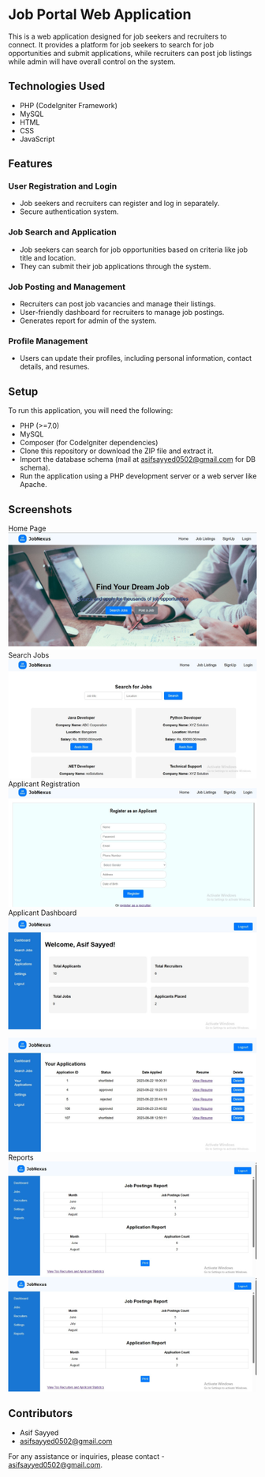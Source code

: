 # Job Portal Web Application

This is a web application designed for job seekers and recruiters to connect. It provides a platform for job seekers to search for job opportunities and submit applications, while recruiters can post job listings while admin will have overall control on the system.

## Technologies Used

- PHP (CodeIgniter Framework)
- MySQL
- HTML
- CSS
- JavaScript

## Features

### User Registration and Login

- Job seekers and recruiters can register and log in separately.
- Secure authentication system.

### Job Search and Application

- Job seekers can search for job opportunities based on criteria like job title and location.
- They can submit their job applications through the system.

### Job Posting and Management

- Recruiters can post job vacancies and manage their listings.
- User-friendly dashboard for recruiters to manage job postings.
- Generates report for admin of the system.

### Profile Management

- Users can update their profiles, including personal information, contact details, and resumes.

## Setup

To run this application, you will need the following:

- PHP (>=7.0)
- MySQL
- Composer (for CodeIgniter dependencies)
- Clone this repository or download the ZIP file and extract it.
- Import the database schema (mail at asifsayyed0502@gmail.com for DB schema).
- Run the application using a PHP development server or a web server like Apache.

## Screenshots
Home Page
![Home Page]( https://github.com/as-if-codes/MyJobPortal/blob/master/x-Screenshot/Screenshot_1.jpg)  
Search Jobs
![Search Jobs]( https://github.com/as-if-codes/MyJobPortal/blob/master/x-Screenshot/Screenshot_2.jpg)  
Applicant Registration
![Applicant Registration]( https://github.com/as-if-codes/MyJobPortal/blob/master/x-Screenshot/Screenshot_3.jpg)  
Applicant Dashboard
![Applicant Dashboard]( https://github.com/as-if-codes/MyJobPortal/blob/master/x-Screenshot/Screenshot_4.jpg)  

![Applicant Dashboard]( https://github.com/as-if-codes/MyJobPortal/blob/master/x-Screenshot/Screenshot_5.jpg)  
Reports
![Reports]( https://github.com/as-if-codes/MyJobPortal/blob/master/x-Screenshot/Screenshot_6.jpg)  
![Home Page]( https://github.com/as-if-codes/MyJobPortal/blob/master/x-Screenshot/Screenshot_6.jpg)  

## Contributors

- Asif Sayyed
- asifsayyed0502@gmail.com

For any assistance or inquiries, please contact - asifsayyed0502@gmail.com.
